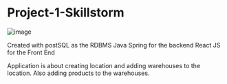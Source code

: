 # Project-1-Skillstorm

![image](https://github.com/user-attachments/assets/d039347e-6079-442c-8851-dcfd647a0907)

Created with postSQL as the RDBMS
Java Spring for the backend
React JS for the Front End

Application is about creating location and adding warehouses to the location. Also adding products to the warehouses. 

